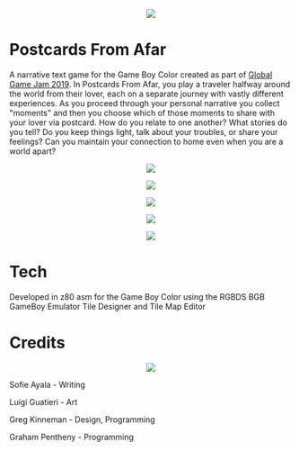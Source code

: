 <p align="center">
  <img src="https://github.com/grahamboree/Postcards-From-Afar/blob/master/screenshots/airplanewindow.png" />
</p>

# Postcards From Afar

  A narrative text game for the Game Boy Color created as part of [Global Game Jam 2019](https://globalgamejam.org/2019/games/postcards-afar).  In Postcards From Afar, you play a traveler halfway around the world from their lover, each on a separate journey with vastly different experiences. As you proceed through your personal narrative you collect "moments" and then you choose which of those moments to share with your lover via postcard. How do you relate to one another? What stories do you tell? Do you keep things light, talk about your troubles, or share your feelings? Can you maintain your connection to home even when you are a world apart?

<p align="center">
  <img src="https://github.com/grahamboree/Postcards-From-Afar/raw/master/screenshots/cross.png" />
</p>
<p align="center">
  <img src="https://github.com/grahamboree/Postcards-From-Afar/raw/master/screenshots/pyramids.png" />
</p>
<p align="center">
  <img src="https://github.com/grahamboree/Postcards-From-Afar/raw/master/screenshots/scuba.png" />
</p>
<p align="center">
  <img src="https://github.com/grahamboree/Postcards-From-Afar/raw/master/screenshots/killi.png" />
</p>
<p align="center">
  <img src="https://github.com/grahamboree/Postcards-From-Afar/raw/master/screenshots/postcards.jpg" />
</p>

# Tech

  Developed in z80 asm for the Game Boy Color using the RGBDS BGB GameBoy Emulator Tile Designer and Tile Map Editor



# Credits

<p align="center">
  <img src="https://github.com/grahamboree/Postcards-From-Afar/raw/master/screenshots/team.jpg" />
</p>

Sofie Ayala - Writing

Luigi Guatieri - Art

Greg Kinneman - Design, Programming

Graham Pentheny - Programming
